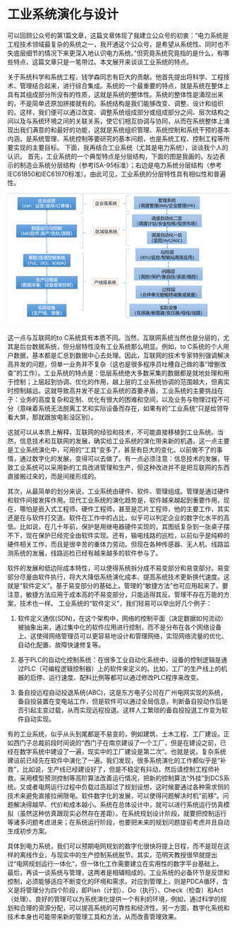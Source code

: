 # 工业系统演化与设计

可以回顾公众号的第1篇文章，这篇文章体现了我建立公众号的初衷：“电力系统是工程技术领域最复杂的系统之一，我开通这个公众号，是希望从系统性、同时也不失底层细节的情况下来更深入地认识电力系统。”但究竟系统究竟指的是什么，有哪些特点，这篇文章只是一笔带过。本文展开来谈谈工业系统的特点。

关于系统科学和系统工程，钱学森同志有巨大的贡献。他首先提出将科学、工程技术、管理结合起来，进行综合集成。系统的一个最重要的特点，就是系统在整体上具有其组成部分所没有的性质，这就是系统的整体性。系统的整体性是涌现出来的，不是简单还原加拼接就有的。系统结构是我们能够改变、调整、设计和组织的。这样，我们便可以通过改变、调整系统组成部分或组成部分之间、层次结构之间以及与系统环境之间的关联关系，使它们相互协调与协同，从而在系统整体上涌现出我们满意的和最好的功能，这就是系统组织管理、系统控制和系统干预的基本内涵，是系统管理、系统控制等要研究的基本问题，也是系统工程、控制工程等所要实现的主要目标。
下面，我再结合工业系统（尤其是电力系统），谈谈我个人的认识。
首先，工业系统的一个典型特点是分层结构，下面的图是我画的。左边表示的制造业系统分层结构（参考ISA-95标准）；右边是电力系统分层结构（参考IEC61850和IEC61970标准）。由此可见，工业系统的分层特性具有相似性和普遍性。

![alt text](图片4.png)
 
这一点与互联网的to C系统具有本质不同。当然，互联网系统当然也是分层的，尤其是后台数据系统，但分层特性没有工业系统那么明显。例如，to C系统的个人用户数据，基本都是汇总到数据中心去处理。因此，互联网的技术专家特别强调解决高并发的问题，但单一业务并不复杂（这也是很多程序员吐槽自己做的事“增删改查”的工作）。工业系统的特点是：低层系统绝大多数采集的数据都是就地处理和用于控制；上层起到协调、优化的作用，越上层的工业系统协调的范围越大，但离实时控制越远。这就导致高并发不是工业系统的首要矛盾，工业系统的主要挑战在于：业务的高度复杂和定制、优化有很大的困难和空间，以及业务与物理过程不可分（意味着系统无法脱离工艺和实际设备而存在，如果有的“工业系统”只是给领导看大屏，那就跟放电影没区别）。

这就可以从本质上解释，互联网的经验和技术，不可能直接移植到工业系统。当然，信息技术和互联网的发展，确实给工业系统的演化带来新的机遇，这一点主要是工业系统演化中，可用的“工具”变多了，甚至有巨大的变化。以前做不了的事情，通过数字化的发展，变得可以去做了。有一点必须注意：信息技术的发展，导致工业系统可以采用新的工具改进管理和生产，但这种改进并不是把互联网的东西直接搬过来的，而是间接形成的。

其次，从最简单的划分来说，工业系统由硬件、软件、管理组成。管理是通过硬件和软件间接发挥作用。现代工业系统的演化趋势是，软件越来越起到重要作用。现在，哪怕是嵌入式工程师、硬件工程师，甚至是芯片工程师，他的主要工作，其实还是在与软件打交道。软件在工作中的占比，似乎可以判定企业的数字化水平的高低。比如说，在几十年前，保护是用继电器硬件实现的，其图纸复杂到一张桌子摆不下，现在保护已经完全由软件实现。还有，输电线路的巡检，以前似乎是纯粹的硬件相关工作，而且是很辛苦的重体力劳动。但现在各种传感器、无人机、线路监测系统的发展，线路巡检已经有越来越多的软件参与了。

软件的发展和低边际成本特性，可以使得系统拆分成不易变部分和易变部分。易变部分尽量由软件执行，将大大降低系统演化成本、提高系统技术更新换代速度。这就是“软件定义”。基于易变部分的基础上，管理的“敏捷方法”也可应用起来了。要注意，敏捷方法应用于成本高的不易变部分，只能适得其反。管理不存在万能的方案，技术也一样。
工业系统的“软件定义”，我们轻易可以举出好几个例子：

1. 软件定义通信(SDN)，在这个架构中，网络的控制平面（决定数据如何流动）被抽象出来，通过集中化的软件应用进行控制，而不是分布在各个网络设备上。这使得网络管理员可以更容易地设计和管理网络，实现网络流量的优化、自动化配置、故障快速修复等。

2. 基于PLC的自动化控制系统：在很多工业自动化系统中，设备的控制逻辑是通过PLC（可编程逻辑控制器）上的软件来定义的。比如，工厂的生产线上的机器的启停、运行速度、配料比例等都可以通过修改PLC程序来改变。

3. 备自投远程自动投退系统(ABC)，这是东方电子公司在广州电网实现的系统，备自投装置在变电站工作，但是软件可以通过全局信息，判断备自投动作后是否引起主变过载，从而实现远程投退。这样人工繁琐的备自投投退工作变为软件自动实现。

有的工业系统，似乎从头到尾都是不易变的，例如建筑、土木工程、工厂建设。正如西门子总裁前段时间说的“西门子在南京建设了一个工厂，但是在建设之前，已经在数字系统中建设了一遍，现实中的工厂建设是第二次”。也就是说，复杂系统建设前已经先在软件中演化了一遍。我们发现，很多系统演化的工作都似乎是“补救”，比如说，生产线已经建设好了，但是不稳定有抖动，然后请控制工程师补救，采用模型预测控制等高阶算法改善运行情况，把新的控制算法“外挂”到DCS系统。又或者电网运行过程中负载过高超过了规划设想，这时候要通过各种需求侧的技术来避免直接拉闸限电。软件数字化的发展，可以使得问题解决时机“前移”。问题解决得越早、代价和成本越小。系统在总体设计中，就可以进行系统运行仿真模拟（虽然这种仿真跟现实必然存在差距）。在系统规划设计阶段，就要把控制运行等诸多问题考虑进来；在系统运行阶段，也要把未来的规划问题提前考虑并且自动生成初步方案。

具体到电力系统，我们可以预期电网规划的数字化很快将提上日程，而不是现在这样的离线作业，与现实中的生产控制系统脱节。其实，范明天教授很早就提出过“电网规划运行一体化”，但一体化工作需要建立在实用性的数字平台基础上。
最后，再谈一谈系统与管理，这两者是相辅相成的。工业系统的必备环节是反馈和控制，必须能够适应不断变化的环境和需求。对应到管理上，则是PDCA循环，含义是将管理分为四个阶段，即Plan（计划）、Do（执行）、Check（检查）和Act（处理）。良好的管理可以为系统演化提供一个有利的环境，例如，通过科学的规划和合理的资源分配，可以提高系统的可靠性和经济性。另一方面，数字化系统和技术本身也可能带来新的管理工具和方法，从而改善管理效果。
